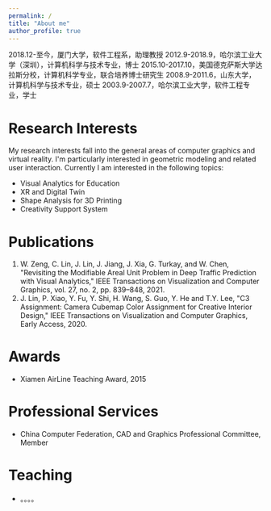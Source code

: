 ```yaml
---
permalink: /
title: "About me"
author_profile: true
---
```


2018.12-至今，厦门大学，软件工程系，助理教授
2012.9-2018.9，哈尔滨工业大学（深圳），计算机科学与技术专业，博士
2015.10-2017.10，美国德克萨斯大学达拉斯分校，计算机科学专业，联合培养博士研究生
2008.9-2011.6，山东大学，计算机科学与技术专业，硕士
2003.9-2007.7，哈尔滨工业大学，软件工程专业，学士


# Research Interests
My research interests fall into the general areas of computer graphics and virtual reality. I'm particularly interested in geometric modeling and related user interaction. Currently I am interested in the following topics:

- Visual Analytics for Education
- XR and Digital Twin
- Shape Analysis for 3D Printing
- Creativity Support System

# Publications
1. W. Zeng, C. Lin, J. Lin, J. Jiang, J. Xia, G. Turkay, and W. Chen, "Revisiting the Modifiable Areal Unit Problem in Deep Traffic Prediction with Visual Analytics," IEEE Transactions on Visualization and Computer Graphics, vol. 27, no. 2, pp. 839–848, 2021.
2. J. Lin, P. Xiao, Y. Fu, Y. Shi, H. Wang, S. Guo, Y. He and T.Y. Lee, "C3 Assignment: Camera Cubemap Color Assignment for Creative Interior Design," IEEE Transactions on Visualization and Computer Graphics, Early Access, 2020.

# Awards
- Xiamen AirLine Teaching Award, 2015

# Professional Services
- China Computer Federation, CAD and Graphics Professional Committee, Member

# Teaching
- 。。。。
